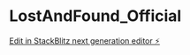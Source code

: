 # LostAndFound_Official

[Edit in StackBlitz next generation editor ⚡️](https://stackblitz.com/~/github.com/ShinobiWonKnobi/LostAndFound_Official)